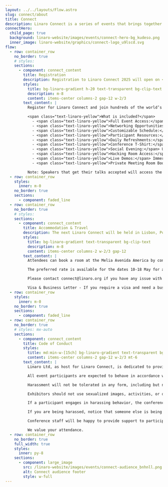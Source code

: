 ```yaml
---
layout: ../../layouts/Flow.astro
slug: connect/about
title: Connect
description: Linaro Connect is a series of events that brings together the Arm Ecosystem. This is the ONLY place where developers, maintainers of both hardware and software can collaborate and discuss common problems
connectHero:
  child_page: true
  background: linaro-website/images/events/connect-hero-bg_kudeso.png
  inner_image: linaro-website/graphics/connect-logo_u9lscd.svg
flow:
  - row: container_row
    no_border: true
    # styles:
    sections:
      - component: connect_content
        title: Registration
        description: Registration to Linaro Connect 2025 will open on <br><span class="text-linaro-yellow">XXXXXXXXX 2024.</span>
        styles:
          title: bg-linaro-gradient h-20 text-transparent bg-clip-text m-0
          description: m-8
          content: items-center columns-2 gap-12 w-2/3
        text_content: |
          Register for Linaro Connect and join hundreds of the world’s leading Arm Open Source engineers. If you order your ticket today you will receive it at a discounted rate of XXX. These discounted tickets will be available until the end of March 2025. Tickets after that will be sold at the full price of XXXX.

          <span class="text-linaro-yellow">What is included?</span>
            - <span class="text-linaro-yellow">Full Event Access:</span> Get complete access to Linaro Connect 2024, including keynotes, sessions, BoFs, private meetings, and more.
            - <span class="text-linaro-yellow">Networking Opportunities:</span> Connect with industry professionals through Birds of a Feather (BoFs) sessions, discussions, and collaboration activities.
            - <span class="text-linaro-yellow">Customizable Schedule:</span> Tailor your experience by creating a personalized agenda, prioritizing sessions aligned with your interests.
            - <span class="text-linaro-yellow">Participant Resources:</span> Access event materials, documentation, and shared resources to enhance understanding.
            - <span class="text-linaro-yellow">Daily Refreshments:</span> Enjoy continental breakfasts, coffee, and snacks from Wednesday to Friday to stay energized.
            - <span class="text-linaro-yellow">Conference T-Shirt:</span> Receive an exclusive Linaro Connect 2024 conference t-shirt as a token of participation.
            - <span class="text-linaro-yellow">Social Evening:</span> Unwind, connect, and enjoy a relaxed atmosphere with casual conversations and activities.
            - <span class="text-linaro-yellow">Hacking Room Access:</span> Collaborate, code, and engage in hands-on sessions in a dedicated hacking room.
            - <span class="text-linaro-yellow">Live Demos:</span> Immerse yourself in live demonstrations of the latest technologies, innovations, and projects.
            - <span class="text-linaro-yellow">Private Meeting Room Booking:</span> Book secure meeting rooms for exclusive discussions, collaboration, or networking.

          Note: Speakers that get their talks accepted will access the event with a complimentary speaker pass.
  - row: container_row
    styles:
      inner: m-0
    no_border: true
    sections:
      - component: faded_line
  - row: container_row
    no_border: true
    # styles:
    sections:
      - component: connect_content
        title: Accommodation & Travel
        description: The next Linaro Connect will be held in Lisbon, Portugal <br>Tuesday 6 - Friday 9 May 2025 at the Melia Avenida America
        styles:
          title: bg-linaro-gradient text-transparent bg-clip-text
          description: m-8
          content: items-center columns-2 w-2/3 gap-12
        text_content: |
          Attendees can book a room at the Melia Avenida America by contacting the booking team directly marta.rodriguez.morcillo@melia.com and belen.martinez@melia.com and mention you are attending Linaro Connect to get a preferred rate.

          The preferred rate is available for the dates 10-18 May for a limited time upon availability - we recommend you book your room as soon as possible.

          Please contact connect@linaro.org if you have any issue with booking your accommodation.

          Visa & Business Letter - If you require a visa and need a business invitation letter and/or visa support letter, please register for Linaro Connect and then email connect@linaro.org
  - row: container_row
    styles:
      inner: m-0
    no_border: true
    sections:
      - component: faded_line
  - row: container_row
    no_border: true
    # styles: mx-auto
    sections:
      - component: connect_content
        title: Code of Conduct
        styles:
          title: md:min-w-[15ch] bg-linaro-gradient text-transparent bg-clip-text
          content: items-center columns-2 gap-12 w-2/3 mt-6
        text_content: |
          Linaro Ltd, as host for Linaro Connect, is dedicated to providing a harassment-free experience for participants at all of our events. Linaro events are working conferences intended for professional networking and collaboration in the Linux community. They exist to encourage the open exchange of ideas and expression and require an environment that recognizes the inherent worth of every person and group. While at Linaro events or related ancillary or social events, any participants, including speakers, attendees, volunteers, sponsors, exhibitors, booth staff and anyone else, should not engage in harassment in any form of communication or media including email, texting and social media.

          All event participants are expected to behave in accordance with professional standards, with both the Linaro Connect Code of Conduct as well as their respective employer’s policies governing appropriate workplace behavior, and applicable laws.

          Harassment will not be tolerated in any form, including but not limited to harassment based on gender, gender identity and expression, sexual orientation, disability, physical appearance, body size, race, age, religion or any other status protected by laws in which the conference or program is being held. Harassment includes the use of abusive, offensive or degrading language, intimidation, stalking, harassing photography or recording, inappropriate physical contact, sexual imagery and unwelcome sexual advances or requests for sexual favors.. Any report of harassment at one of our events will be addressed immediately. Participants asked to stop any harassing behavior are expected to comply immediately. Anyone who witnesses or is subjected to unacceptable behavior should notify a conference organizer at once. 

          Exhibitors should not use sexualized images, activities, or other material in their booths and must refrain from the use of sexualized clothing/uniforms/costumes, or otherwise creating a sexualized environment. Speakers should not use sexual language, images, or any language or images that would constitute harassment as defined above in their talks.

          If a participant engages in harassing behavior, the conference organizers may take any action they deem appropriate, ranging from issuance of a warning to the offending individual to expulsion from the conference with no refund, depending on the circumstances. Linaro reserves the right to exclude any participant found to be engaging in harassing behavior from participating in any further Linaro events, trainings or other activities.

          If you are being harassed, notice that someone else is being harassed, or have any other concerns relating to harassment, please contact a member of conference staff immediately. Conference staff can be identified by t-shirts/staff badges onsite; and an organizer can be found at the event registration counter at any time. You are also encouraged to contact Diane Cheshire, Group HR Director at diane.cheshire@linaro.org

          Conference staff will be happy to provide support to participants, including contacting hotel/venue security or local law enforcement, when appropriate, providing escorts, or otherwise assisting those experiencing harassment to ensure that they feel safe for the duration of the conference.

          We value your attendance.
  - row: container_row
    no_border: true
    full_width: true
    styles:
      inner: py-8
    sections:
      - component: large_image
        src: /linaro-website/images/events/connect-audience_bnhnll.png
        alt: Connect audience footer
        style: w-full
---
```

